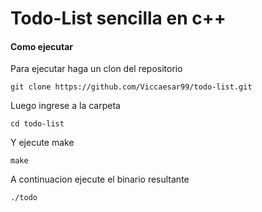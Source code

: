 # Todo-List sencilla en c++

#### Como ejecutar

Para ejecutar haga un clon del repositorio

` git clone https://github.com/Viccaesar99/todo-list.git `

Luego ingrese a la carpeta 

`cd todo-list`

Y ejecute make

`make`

A continuacion ejecute el binario resultante

`./todo`
